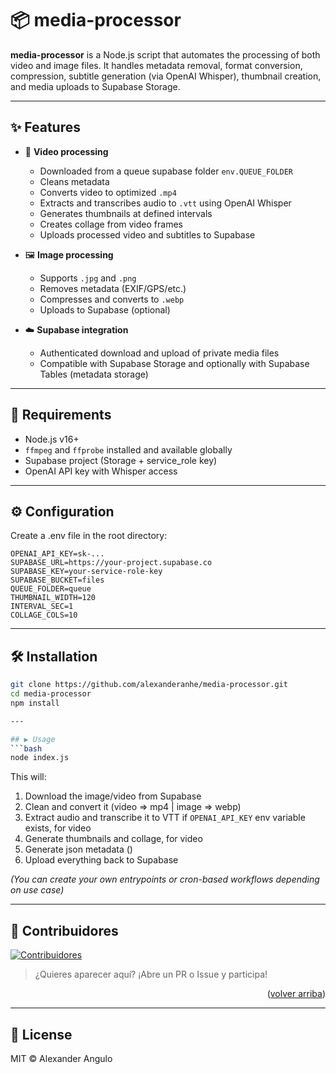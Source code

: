 # 📦 media-processor

**media-processor** is a Node.js script that automates the processing of both video and image files. It handles metadata removal, format conversion, compression, subtitle generation (via OpenAI Whisper), thumbnail creation, and media uploads to Supabase Storage.

---

## ✨ Features

- 🎥 **Video processing**
  - Downloaded from a queue supabase folder `env.QUEUE_FOLDER`
  - Cleans metadata
  - Converts video to optimized `.mp4`
  - Extracts and transcribes audio to `.vtt` using OpenAI Whisper
  - Generates thumbnails at defined intervals
  - Creates collage from video frames
  - Uploads processed video and subtitles to Supabase

- 🖼️ **Image processing**
  - Supports `.jpg` and `.png`
  - Removes metadata (EXIF/GPS/etc.)
  - Compresses and converts to `.webp`
  - Uploads to Supabase (optional)

- ☁️ **Supabase integration**
  - Authenticated download and upload of private media files
  - Compatible with Supabase Storage and optionally with Supabase Tables (metadata storage)

---

## 🚀 Requirements

- Node.js v16+
- `ffmpeg` and `ffprobe` installed and available globally
- Supabase project (Storage + service_role key)
- OpenAI API key with Whisper access

---

## ⚙️ Configuration
Create a .env file in the root directory:
```env
OPENAI_API_KEY=sk-...
SUPABASE_URL=https://your-project.supabase.co
SUPABASE_KEY=your-service-role-key
SUPABASE_BUCKET=files
QUEUE_FOLDER=queue
THUMBNAIL_WIDTH=120
INTERVAL_SEC=1
COLLAGE_COLS=10

```

---

## 🛠️ Installation

```bash
git clone https://github.com/alexanderanhe/media-processor.git
cd media-processor
npm install

---

## ▶️ Usage
```bash
node index.js
```

This will:

1. Download the image/video from Supabase
2. Clean and convert it (video => mp4 | image => webp)
3. Extract audio and transcribe it to VTT if `OPENAI_API_KEY` env variable exists, for video
4. Generate thumbnails and collage, for video
5. Generate json metadata ()
6. Upload everything back to Supabase

*(You can create your own entrypoints or cron-based workflows depending on use case)*


---

## 🙌 Contribuidores

[![Contribuidores](https://contrib.rocks/image?repo=alexanderanhe/media-processor&max=500&columns=20)](https://github.com/alexanderanhe/media-processor/graphs/contributors)

> ¿Quieres aparecer aquí? ¡Abre un PR o Issue y participa!

<p align="right">(<a href="#readme-top">volver arriba</a>)</p>

---

## 📝 License
MIT © Alexander Angulo